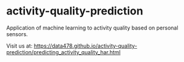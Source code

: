 activity-quality-prediction
===========================

Application of machine learning to activity quality based on personal sensors.

Visit us at: https://data478.github.io/activity-quality-prediction/predicting_activity_quality_har.html

